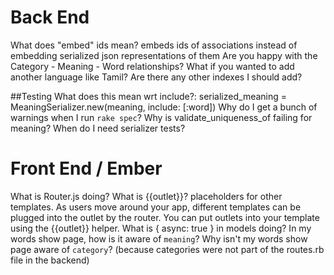 # Back End
What does "embed" ids mean? embeds ids of associations instead of embedding serialized json representations of them
Are you happy with the Category - Meaning - Word relationships?
What if you wanted to add another language like Tamil?
Are there any other indexes I should add?

##Testing
What does this mean wrt include?: serialized_meaning = MeaningSerializer.new(meaning, include: [:word])
Why do I get a bunch of warnings when I run `rake spec`?
Why is validate_uniqueness_of failing for meaning?
When do I need serializer tests?

# Front End / Ember
What is Router.js doing?
What is {{outlet}}? placeholders for other templates. As users move around your app, different templates can be plugged into the outlet by the router. You can put outlets into your template using the {{outlet}} helper.
What is { async: true } in models doing?
In my words show page, how is it aware of `meaning`?
Why isn't my words show page aware of `category`? (because categories were not part of the routes.rb file in the backend)
